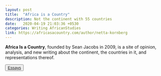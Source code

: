 ```yaml
---
layout: post
title:  "Africa is a Country"
description: Not the continent with 55 countries
date:   2020-04-19 21:03:36 +0530
categories: Writing AfricanStudies
link: https://africasacountry.com/author/netta-kornberg
---
```


**Africa Is a Country**, founded by Sean Jacobs in 2009, is a site of opinion, analysis, and new writing about the continent, the countries in it, and representations thereof.

<button><a href="https://africasacountry.com/author/netta-kornberg" target="_blank" rel="noopener">Essays</a></button>
